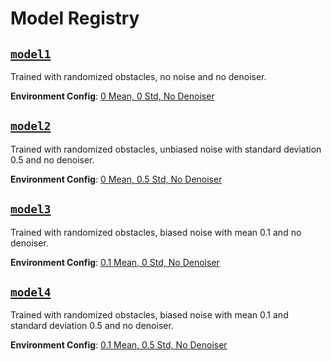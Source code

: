 # Model Registry

## [`model1`](./model1/)

Trained with randomized obstacles, no noise and no denoiser.

**Environment Config**: [0 Mean, 0 Std, No Denoiser](../../../configs/specifics/0m_0s_none.json)

## [`model2`](./model2/)

Trained with randomized obstacles, unbiased noise with standard deviation 0.5 and no denoiser.

**Environment Config**: [0 Mean, 0.5 Std, No Denoiser](../../../configs/specifics/0m_0.5s_none.json)

## [`model3`](./model3/)

Trained with randomized obstacles, biased noise with mean 0.1 and no denoiser.

**Environment Config**: [0.1 Mean, 0 Std, No Denoiser](../../../configs/specifics/0.1m_0s_none.json)

## [`model4`](./model4/)

Trained with randomized obstacles, biased noise with mean 0.1 and standard deviation 0.5 and no denoiser.

**Environment Config**: [0.1 Mean, 0.5 Std, No Denoiser](../../../configs/specifics/0.1m_0.5s_none.json)

